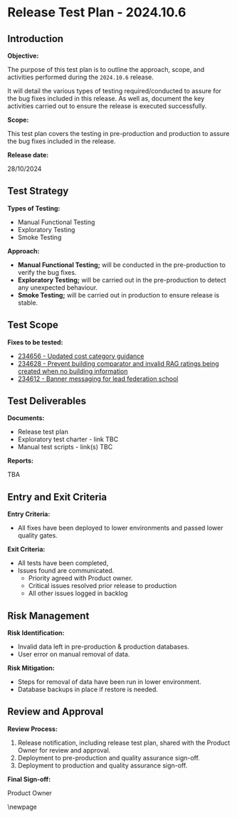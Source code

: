 ﻿# Release Test Plan - 2024.10.6

## Introduction
**Objective:**

The purpose of this test plan is to outline the approach, scope, and activities performed during the `2024.10.6` release.

It will detail the various types of testing required/conducted to assure for the bug fixes included in this release. 
As well as, document the key activities carried out to ensure the release is executed successfully.

**Scope:**

This test plan covers the testing in pre-production and production to assure the bug fixes included in the release.

**Release date:**

28/10/2024

## Test Strategy
**Types of Testing:**

- Manual Functional Testing
- Exploratory Testing
- Smoke Testing

**Approach:**

- **Manual Functional Testing;** will be conducted in the pre-production to verify the bug fixes.
- **Exploratory Testing;** will be carried out in the pre-production to detect any unexpected behaviour.
- **Smoke Testing;** will be carried out in production to ensure release is stable. 

## Test Scope
**Fixes to be tested:**

- [234656 - Updated cost category guidance](https://dfe-ssp.visualstudio.com/s198-DfE-Benchmarking-service/_workitems/edit/234656)
- [234628 - Prevent building comparator and invalid RAG ratings being created when no building information](https://dfe-ssp.visualstudio.com/s198-DfE-Benchmarking-service/_workitems/edit/234628)  
- [234612 - Banner messaging for lead federation school](https://dfe-ssp.visualstudio.com/s198-DfE-Benchmarking-service/_workitems/edit/234612)   

## Test Deliverables
**Documents:**

- Release test plan
- Exploratory test charter - link TBC
- Manual test scripts - link(s) TBC

**Reports:**

TBA

## Entry and Exit Criteria
**Entry Criteria:**

- All fixes have been deployed to lower environments and passed lower quality gates.

**Exit Criteria:**

- All tests have been completed, 
- Issues found are communicated.
  - Priority agreed with Product owner.
  - Critical issues resolved prior release to production
  - All other issues logged in backlog 

## Risk Management
**Risk Identification:**

- Invalid data left in pre-production & production databases.
- User error on manual removal of data. 

**Risk Mitigation:**

- Steps for removal of data have been run in lower environment.
- Database backups in place if restore is needed.

## Review and Approval
**Review Process:**

1. Release notification, including release test plan, shared with the Product Owner for review and approval. 
2. Deployment to pre-production and quality assurance sign-off.
3. Deployment to production and quality assurance sign-off.

**Final Sign-off:**

Product Owner

\newpage